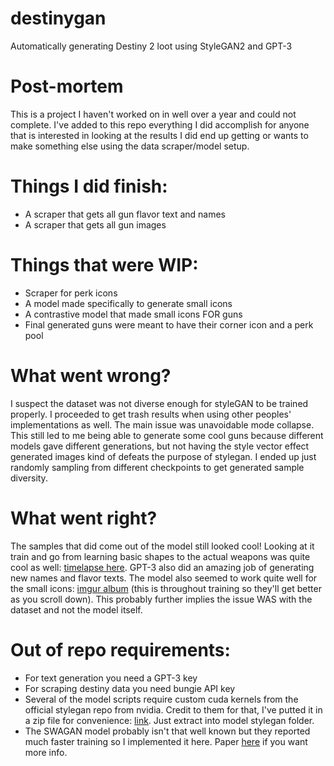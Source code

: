 # destinygan
Automatically generating Destiny 2 loot using StyleGAN2 and GPT-3

# Post-mortem  
This is a project I haven't worked on in well over a year and could not complete. I've added to this repo everything I did accomplish for anyone that is interested in looking at the results I did end up getting or wants to make something else using the data scraper/model setup.  
  
# Things I did finish:  
 - A scraper that gets all gun flavor text and names  
 - A scraper that gets all gun images  
  
# Things that were WIP:  
 - Scraper for perk icons  
 - A model made specifically to generate small icons  
 - A contrastive model that made small icons FOR guns  
 - Final generated guns were meant to have their corner icon and a perk pool  
   
# What went wrong?  
I suspect the dataset was not diverse enough for styleGAN to be trained properly. I proceeded to get trash results when using other peoples' implementations as well. The main issue was unavoidable mode collapse. This still led to me being able to generate some cool guns because different models gave different generations, but not having the style vector effect generated images kind of defeats the purpose of stylegan. I ended up just randomly sampling from different checkpoints to get generated sample diversity.  
  
# What went right?  
The samples that did come out of the model still looked cool! Looking at it train and go from learning basic shapes to the actual weapons was quite cool as well: [timelapse here](https://www.youtube.com/shorts/HFLLiQztvTA). GPT-3 also did an amazing job of generating new names and flavor texts. The model also seemed to work quite well for the small icons: [imgur album](https://imgur.com/a/pSW3NIK) (this is throughout training so they'll get better as you scroll down). This probably further implies the issue WAS with the dataset and not the model itself.  
  
# Out of repo requirements:  
- For text generation you need a GPT-3 key
- For scraping destiny data you need bungie API key  
- Several of the model scripts require custom cuda kernels from the official stylegan repo from nvidia. Credit to them for that, I've putted it in a zip file for convenience: [link](https://drive.google.com/file/d/1QWH3_jJV65cN3ebc0yZvXJ3t_ROm3ZG3/view?usp=sharing). Just extract into model stylegan folder.  
- The SWAGAN model probably isn't that well known but they reported much faster training so I implemented it here. Paper [here](https://arxiv.org/abs/2102.06108) if you want more info.
